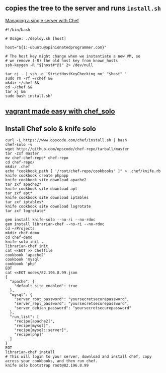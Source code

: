 copies the tree to the server and runs `install.sh`
---
[Managing a single server with Chef](http://www.opinionatedprogrammer.com/2011/06/chef-solo-tutorial-managing-a-single-server-with-chef/)
```shell
#!/bin/bash

# Usage: ./deploy.sh [host]

host="${1:-ubuntu@opinionatedprogrammer.com}"

# The host key might change when we instantiate a new VM, so
# we remove (-R) the old host key from known_hosts
ssh-keygen -R "${host#*@}" 2> /dev/null

tar cj . | ssh -o 'StrictHostKeyChecking no' "$host" '
sudo rm -rf ~/chef &&
mkdir ~/chef &&
cd ~/chef &&
tar xj &&
sudo bash install.sh'
```
[vagrant made easy with chef_solo](https://adamcod.es/2013/01/15/vagrant-is-easy-chef-is-hard-part2.html)
---

Install Chef solo & knife solo
---
```shell
curl -L https://www.opscode.com/chef/install.sh | bash
chef-solo -v
wget http://github.com/opscode/chef-repo/tarball/master
tar -zxf master
mv chef-chef-repo* chef-repo
cd chef-repo/
mkdir .chef
echo "cookbook_path [ '/root/chef-repo/cookbooks' ]" > .chef/knife.rb
knife cookbook create phpapp
knife cookbook site download apache2
tar zxf apache2*
knife cookbook site download apt
tar zxf apt*
knife cookbook site download iptables
tar zxf iptables*
knife cookbook site download logrotate
tar zxf logrotate*
```

```shell
gem install knife-solo --no-ri --no-rdoc
gem install librarian-chef --no-ri --no-rdoc
cd ~/Projects
mkdir chef-demo
cd chef-demo
knife solo init .
librarian-chef init
cat <<EOT >> Cheffile
cookbook 'apache2'
cookbook 'mysql'
cookbook 'php'
EOT
cat <<EOT nodes/82.196.8.99.json
{
  "apache": {
    "default_site_enabled": true
  },
  "mysql": {
    "server_root_password": "yoursecretsecurepassword",
    "server_repl_password": "yoursecretsecurepassword",
    "server_debian_password": "yoursecretsecurepassword"
  },
  "run_list": [
    "recipe[apache2]",
    "recipe[mysql]",
    "recipe[mysql::server]",
    "recipe[php]"
  ]
}
EOT
librarian-chef install
# This will login to your server, download and install chef, copy across your cookbooks, and then run chef. 
knife solo bootstrap root@82.196.8.99
```
